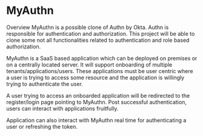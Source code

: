 # MyAuthn
Overview
MyAuthn is a possible clone of Authn by Okta. Authn is responsible for authentication and authorization. This project will be able to clone some not all functionalities related to authentication and role based authorization.

MyAuthn is a SaaS based application which can be deployed on premises or on a centrally located server. It will support onboarding of multiple tenants/applications/users. These applications must be user centric where a user is trying to access some resource and the application is willingly trying to authenticate the user.

A user trying to access an onboarded application will be redirected to the register/login page pointing to MyAuthn. Post successful authentication, users can interact with applications fruitfully.

Application can also interact with MyAuthn real time for authenticating a user or refreshing the token.


